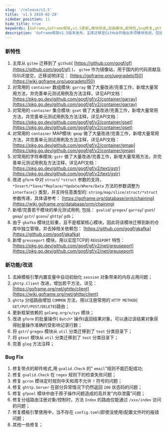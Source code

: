 ```yaml
---
slug: '/release/v1.5'
title: 'v1.5 2019-02-28'
sidebar_position: 11
hide_title: true
keywords: [GoFrame,GoFrame框架,v1.5更新,模块改进,容器模块,新特性,bug修复,ghttp,gvalid,greuseport]
description: 'GoFrame框架v1.5版本发布，主库迁移至GitHub并做出多项模块改进，包括garray、gset、gmap、gstr等容器模块和gform的参数支持。新增greuseport模块，并在ghttp中改进多项功能。同时，修复了一些已知问题如gvalid的检查规则和gcron的定时器问题。了解更多详情请访问GoFrame官网。'
---
```


### 新特性

1. 主库从 `gitee` 迁移到了 `github`( [https://github.com/gogf/gf](https://github.com/gogf/gf) )， `gitee` 作为镜像站，用于国内的代码贡献及ISSUE提交，迁移说明详见： [https://goframe.org/upgradeto150](https://wiki.goframe.org/upgradeto150)
2. 对常用的 `container` 数组模块: `garray` 做了大量改进/完善工作，新增大量常用方法，并完善单元测试用例及方法注释，详见API文档： [https://pkg.go.dev/github.com/gogf/gf/v2/container/garray](https://pkg.go.dev/github.com/gogf/gf/v2/container/garray)
3. 对常用的 `container` 集合模块: `gset` 做了大量改进/完善工作，新增大量常用方法，并完善单元测试用例及方法注释，详见API文档： [https://pkg.go.dev/github.com/gogf/gf/v2/container/gset](https://pkg.go.dev/github.com/gogf/gf/v2/container/gset)
4. 对常用的 `container` MAP模块: `gmap` 做了大量改进/完善工作，新增大量常用方法，并完善单元测试用例及方法注释，详见API文档： [https://pkg.go.dev/github.com/gogf/gf/v2/container/gmap](https://pkg.go.dev/github.com/gogf/gf/v2/container/gmap)
5. 对常用的字符串模块: `gstr` 做了大量改进/完善工作，新增大量常用方法，并完善单元测试用例及方法注释，详见API文档： [https://pkg.go.dev/github.com/gogf/gf/v2/text/gstr](https://pkg.go.dev/github.com/gogf/gf/v2/text/gstr)
6. 改进 `gform` 中对 `struct`/ `*struct` 参数的支持， `*Insert/*Save/*Replace/*Update/Where/Data` 方法的参数调整为 `interface{}` 类型，并支持任意类型的: `string/map/slice/struct/*struct` 参数传递，具体请参考： [https://goframe.org/database/orm/chaining](https://wiki.goframe.org/database/orm/chaining)
7. 新增/完善若干模块的单元测试用例, 包括： `gvalid`/ `gregex`/ `garray`/ `gset`/ `gmap`/ `gstr`/ `gconv`/ `ghttp`/ `gdb`；
8. 由于 `gkafka` 模块比较重，且不是框架核心模块，因此将该模块迁移到新的仓库中独立管理，并去掉相关依赖包： [https://github.com/gogf/gkafka](https://github.com/gogf/gkafka)
9. 新增 `greuseport` 模块，用以实现TCP的 `REUSEPORT` 特性： [https://pkg.go.dev/github.com/gogf/gf/v2/net/greuseport](https://pkg.go.dev/github.com/gogf/gf/v2/net/greuseport)

### 新功能/改进

1. 去掉模板引擎内置变量中自动初始化 `session` 对象带来的内存占用问题；
2. `ghttp.Client` 改进，增加若干方法，详见： [https://goframe.org/net/ghttp/client](https://wiki.goframe.org/net/ghttp/client)
3. `ghttp` 分组路由增加 `COMMON` 方法，用以注册常用的 `HTTP METHOD`( `GET/PUT/POST/DELETE`)路由；
4. 更新框架依赖的 `golang.org/x/sys` 模块；
5. 改进 `gform` 的批量操作( `Batch*` 操作)返回结果对象，可以通过该结果对象获得批量操作准确的受影响记录行数；
6. 将 `gstr`/ `gregex` 模块从 `util` 分类迁移到了 `text` 分类目录下；
7. 将 `gtest` 模块从 `util` 分类迁移到了 `test` 分类目录下；
8. 完善 `glog` 方法注释；

### Bug Fix

1. 修复带点的邮件格式,用 `gvalid.Check` 的” `email`“规则不能匹配成功;
2. 修复 `gvalid.Check` 在 `regex` 规则下的检查失败问题；
3. 修复 `gcron` 模块定时规则中天和周不允许 `?` 符号的问题；
4. 修复 `ghttp.Server` 在部分异常情况下仍然返回 `200` 状态码的问题；
5. 修复 `gfpool` 模块中由于原子操作问题造成的高并发”内存泄露”问题；
6. 修复分组路由注册对象/控制时，方法 `Index` 的路由仅能通过 `/xxx/index` 访问的问题；
7. 修复模板引擎使用中，当不存在 `config.toml`(即使没使用)配置文件时的报错问题；
8. 其他一些修复；